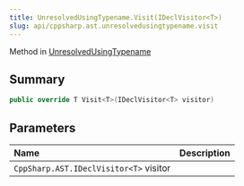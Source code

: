 ```yaml
---
title: UnresolvedUsingTypename.Visit(IDeclVisitor<T>)
slug: api/cppsharp.ast.unresolvedusingtypename.visit
---
```

Method in [UnresolvedUsingTypename](/api/cppsharp/ast/unresolvedusingtypename)

## Summary



```csharp
public override T Visit<T>(IDeclVisitor<T> visitor)
```

## Parameters

|Name|Description|
|:---|:---|
|`CppSharp.AST.IDeclVisitor<T>` visitor||

